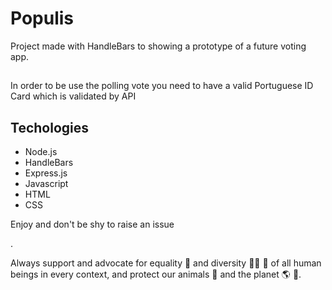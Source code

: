 # Populis

Project made with HandleBars to showing a prototype of a future voting app.

## 

In order to be use the polling vote you need to have a valid Portuguese ID Card which is validated by API

## Techologies
* Node.js
* HandleBars
* Express.js
* Javascript
* HTML
* CSS


Enjoy and don't be shy to raise an issue

<Happy coding>.

Always support and advocate for equality :two_men_holding_hands: and diversity :man_with_turban: :older_woman: of all human beings in every context, and protect our animals :honeybee: and the planet :earth_americas: :herb:.
